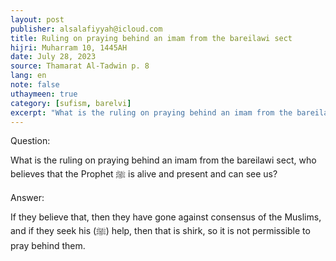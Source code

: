 ```yaml
---
layout: post
publisher: alsalafiyyah@icloud.com
title: Ruling on praying behind an imam from the bareilawi sect
hijri: Muharram 10, 1445AH
date: July 28, 2023
source: Thamarat Al-Tadwin p. 8 
lang: en
note: false
uthaymeen: true
category: [sufism, barelvi]
excerpt: "What is the ruling on praying behind an imam from the bareilawi sect, who believes that the Prophet ﷺ is alive and present and can see us."
---
```


Question: 

What is the ruling on praying behind an imam from the bareilawi sect, who believes that the Prophet ﷺ is alive and present and can see us? 

Answer: 

If they believe that, then they have gone against consensus of the Muslims, and if they seek his (ﷺ) help, then that is shirk, so it is not permissible to pray behind them. 
